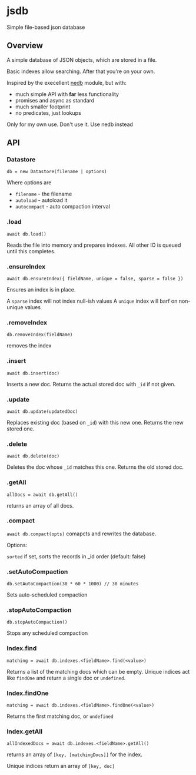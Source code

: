 # jsdb
Simple file-based json database

## Overview

A simple database of JSON objects, which are stored in a file.

Basic indexes allow searching. After that you're on your own.

Inspired by the execellent [nedb](https://www.npmjs.com/package/nedb) module, but with:
- much simple API with **far** less functionality
- promises and async as standard
- much smaller footprint
- no predicates, just lookups

Only for my own use. Don't use it. Use nedb instead

## API

### Datastore

`db = new Datastore(filename | options)`

Where options are

- `filename` - the filename
- `autoload` - autoload it
- `autocompact` - auto compaction interval

### .load

`await db.load()`

Reads the file into memory and prepares indexes. All other IO is queued until this completes.

### .ensureIndex

`await db.ensureIndex({ fieldName, unique = false, sparse = false })`

Ensures an index is in place.

A `sparse` index will not index null-ish values
A `unique` index will barf on non-unique values

### .removeIndex

`db.removeIndex(fieldName)`

removes the index

### .insert

`await db.insert(doc)`

Inserts a new doc. Returns the actual stored doc with `_id` if not given.

### .update

`await db.update(updatedDoc)`

Replaces existing doc (based on `_id`) with this new one. Returns the new stored one.

### .delete

`await db.delete(doc)`

Deletes the doc whose `_id` matches this one. Returns the old stored doc.

### .getAll

`allDocs = await db.getAll()`

returns an array of all docs.

### .compact

`await db.compact(opts)`
comapcts and rewrites the database.

Options:

`sorted` if set, sorts the records in _id order (default: false)

### .setAutoCompaction

`db.setAutoCompaction(30 * 60 * 1000) // 30 minutes`

Sets auto-scheduled compaction

### .stopAutoCompaction

`db.stopAutoCompaction()`

Stops any scheduled compaction

### Index.find

`matching = await db.indexes.<fieldName>.find(<value>)`

Returns a list of the matching docs which can be empty. Unique indices act like `findOne` and return a single doc or `undefined`.

### Index.findOne

`matching = await db.indexes.<fieldName>.findOne(<value>)`

Returns the first matching doc, or `undefined`

### Index.getAll

`allIndexedDocs = await db.indexes.<fieldName>.getAll()`

returns an array of `[key, [matchingDocs]]` for the index.

Unique indices return an array of `[key, doc]`
